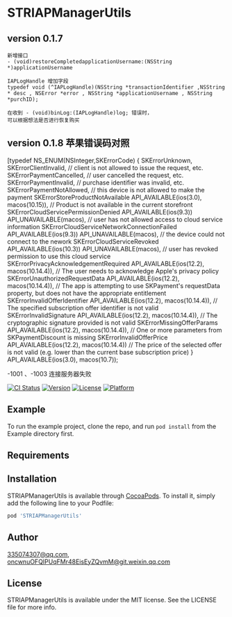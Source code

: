 # STRIAPManagerUtils



## version 0.1.7
```
新增接口
- (void)restoreCompletedapplicationUsername:(NSString *)applicationUsername

IAPLogHandle 增加字段 
typedef void (^IAPLogHandle)(NSString *transactionIdentifier ,NSString * desc , NSError *error , NSString *applicationUsername , NSString *purchID);

在收到 - (void)binLog:(IAPLogHandle)log; 错误时，
可以根据想法是否进行恢复购买

```

## version 0.1.8 苹果错误码对照

[typedef NS_ENUM(NSInteger,SKErrorCode) {
    SKErrorUnknown,
    SKErrorClientInvalid,                                                                         // client is not allowed to issue the request, etc.
    SKErrorPaymentCancelled,                                                                      // user cancelled the request, etc.
    SKErrorPaymentInvalid,                                                                        // purchase identifier was invalid, etc.
    SKErrorPaymentNotAllowed,                                                                     // this device is not allowed to make the payment
    SKErrorStoreProductNotAvailable API_AVAILABLE(ios(3.0), macos(10.15)),                        // Product is not available in the current storefront
    SKErrorCloudServicePermissionDenied API_AVAILABLE(ios(9.3)) API_UNAVAILABLE(macos),           // user has not allowed access to cloud service information
    SKErrorCloudServiceNetworkConnectionFailed API_AVAILABLE(ios(9.3)) API_UNAVAILABLE(macos),    // the device could not connect to the nework
    SKErrorCloudServiceRevoked API_AVAILABLE(ios(10.3)) API_UNAVAILABLE(macos),                   // user has revoked permission to use this cloud service
    SKErrorPrivacyAcknowledgementRequired API_AVAILABLE(ios(12.2), macos(10.14.4)),               // The user needs to acknowledge Apple's privacy policy
    SKErrorUnauthorizedRequestData API_AVAILABLE(ios(12.2), macos(10.14.4)),                      // The app is attempting to use SKPayment's requestData property, but does not have the appropriate entitlement
    SKErrorInvalidOfferIdentifier API_AVAILABLE(ios(12.2), macos(10.14.4)),                       // The specified subscription offer identifier is not valid
    SKErrorInvalidSignature API_AVAILABLE(ios(12.2), macos(10.14.4)),                             // The cryptographic signature provided is not valid
    SKErrorMissingOfferParams API_AVAILABLE(ios(12.2), macos(10.14.4)),                           // One or more parameters from SKPaymentDiscount is missing
    SKErrorInvalidOfferPrice API_AVAILABLE(ios(12.2), macos(10.14.4))                             // The price of the selected offer is not valid (e.g. lower than the current base subscription price)
} API_AVAILABLE(ios(3.0), macos(10.7));

-1001 、-1003 连接服务器失败


[![CI Status](https://img.shields.io/travis/335074307@qq.com/STRIAPManagerUtils.svg?style=flat)](https://travis-ci.org/335074307@qq.com/STRIAPManagerUtils)
[![Version](https://img.shields.io/cocoapods/v/STRIAPManagerUtils.svg?style=flat)](https://cocoapods.org/pods/STRIAPManagerUtils)
[![License](https://img.shields.io/cocoapods/l/STRIAPManagerUtils.svg?style=flat)](https://cocoapods.org/pods/STRIAPManagerUtils)
[![Platform](https://img.shields.io/cocoapods/p/STRIAPManagerUtils.svg?style=flat)](https://cocoapods.org/pods/STRIAPManagerUtils)

## Example

To run the example project, clone the repo, and run `pod install` from the Example directory first.

## Requirements

## Installation

STRIAPManagerUtils is available through [CocoaPods](https://cocoapods.org). To install
it, simply add the following line to your Podfile:

```ruby
pod 'STRIAPManagerUtils'
```

## Author

335074307@qq.com, oncwnuOFQIPUqFMr48EisEyZQvmM@git.weixin.qq.com

## License

STRIAPManagerUtils is available under the MIT license. See the LICENSE file for more info.
